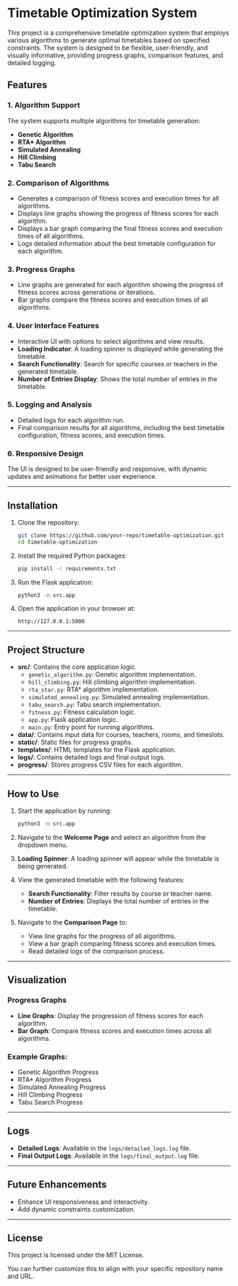# Timetable Optimization System

This project is a comprehensive timetable optimization system that employs various algorithms to generate optimal timetables based on specified constraints. The system is designed to be flexible, user-friendly, and visually informative, providing progress graphs, comparison features, and detailed logging.

## Features

### 1. Algorithm Support

The system supports multiple algorithms for timetable generation:

- **Genetic Algorithm**
- **RTA\* Algorithm**
- **Simulated Annealing**
- **Hill Climbing**
- **Tabu Search**

### 2. Comparison of Algorithms

- Generates a comparison of fitness scores and execution times for all algorithms.
- Displays line graphs showing the progress of fitness scores for each algorithm.
- Displays a bar graph comparing the final fitness scores and execution times of all algorithms.
- Logs detailed information about the best timetable configuration for each algorithm.

### 3. Progress Graphs

- Line graphs are generated for each algorithm showing the progress of fitness scores across generations or iterations.
- Bar graphs compare the fitness scores and execution times of all algorithms.

### 4. User Interface Features

- Interactive UI with options to select algorithms and view results.
- **Loading Indicator**: A loading spinner is displayed while generating the timetable.
- **Search Functionality**: Search for specific courses or teachers in the generated timetable.
- **Number of Entries Display**: Shows the total number of entries in the timetable.

### 5. Logging and Analysis

- Detailed logs for each algorithm run.
- Final comparison results for all algorithms, including the best timetable configuration, fitness scores, and execution times.

### 6. Responsive Design

The UI is designed to be user-friendly and responsive, with dynamic updates and animations for better user experience.

---

## Installation

1. Clone the repository:

   ```bash
   git clone https://github.com/your-repo/timetable-optimization.git
   cd timetable-optimization
   ```

2. Install the required Python packages:

   ```bash
   pip install -r requirements.txt
   ```

3. Run the Flask application:

   ```bash
   python3 -m src.app
   ```

4. Open the application in your browser at:
   ```
   http://127.0.0.1:5000
   ```

---

## Project Structure

- **src/**: Contains the core application logic.
  - `genetic_algorithm.py`: Genetic algorithm implementation.
  - `hill_climbing.py`: Hill climbing algorithm implementation.
  - `rta_star.py`: RTA\* algorithm implementation.
  - `simulated_annealing.py`: Simulated annealing implementation.
  - `tabu_search.py`: Tabu search implementation.
  - `fitness.py`: Fitness calculation logic.
  - `app.py`: Flask application logic.
  - `main.py`: Entry point for running algorithms.
- **data/**: Contains input data for courses, teachers, rooms, and timeslots.
- **static/**: Static files for progress graphs.
- **templates/**: HTML templates for the Flask application.
- **logs/**: Contains detailed logs and final output logs.
- **progress/**: Stores progress CSV files for each algorithm.

---

## How to Use

1. Start the application by running:

   ```bash
   python3 -m src.app
   ```

2. Navigate to the **Welcome Page** and select an algorithm from the dropdown menu.

3. **Loading Spinner**: A loading spinner will appear while the timetable is being generated.

4. View the generated timetable with the following features:

   - **Search Functionality**: Filter results by course or teacher name.
   - **Number of Entries**: Displays the total number of entries in the timetable.

5. Navigate to the **Comparison Page** to:
   - View line graphs for the progress of all algorithms.
   - View a bar graph comparing fitness scores and execution times.
   - Read detailed logs of the comparison process.

---

## Visualization

### Progress Graphs

- **Line Graphs**: Display the progression of fitness scores for each algorithm.
- **Bar Graph**: Compare fitness scores and execution times across all algorithms.

### Example Graphs:

- Genetic Algorithm Progress
- RTA\* Algorithm Progress
- Simulated Annealing Progress
- Hill Climbing Progress
- Tabu Search Progress

---

## Logs

- **Detailed Logs**: Available in the `logs/detailed_logs.log` file.
- **Final Output Logs**: Available in the `logs/final_output.log` file.

---

## Future Enhancements

- Enhance UI responsiveness and interactivity.
- Add dynamic constraints customization.

---

## License

This project is licensed under the MIT License.

You can further customize this to align with your specific repository name and URL.

```

```
